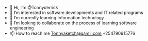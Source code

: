 - 👋 Hi, I’m @Tonnyderrick
- 👀 I’m interested in software developments and IT related programs
- 🌱 I’m currently learning Information technology
- 💞️ I’m looking to collaborate on the process of learning software engineering
- 📫 How to reach me Tonnyaketch@gamil.com,+254790915776

<!---
Tonnyderrick/Tonnyderrick is a ✨ special ✨ repository because its `README.md` (this file) appears on your GitHub profile.
You can click the Preview link to take a look at your changes.
--->
